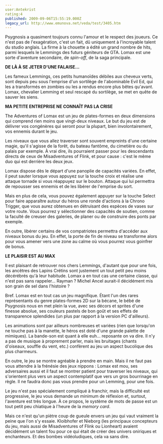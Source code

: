 ```yaml
---
user:Antekrist
rating:4
published: 2009-09-06T15:55:19.000Z
legacy_url: http://www.emunova.net/veda/test/3405.htm
---
```

Psygnosis a quasiment toujours connu l'amour et le respect des joueurs. Ce n'est pas de l'exagération, c'est un fait, dû uniquement à l'incroyable talent du studio anglais. La firme à la chouette a édité un grand nombre de hits, parmi lesquels le Lemmings des futurs géniteurs de GTA. Lomax est une sorte d'aventure secondaire, de _spin-off_, de la saga principale.  

  

**DE LÀ À SE JETER D'UNE FALAISE...**  

Les fameux Lemmings, ces petits humanoïdes débiles aux cheveux verts, sont depuis peu sous l'emprise d'un sortilège de l'abominable Evil Ed, qui les a transformés en zombies ou les a rendus encore plus bêtes qu'avant. Lomax, chevalier Lemming et seul rescapé du sortilège, se met en quête de sauver les siens.  

  

**MA PETITE ENTREPRISE NE CONNAÎT PAS LA CRISE**  

The Adventures of Lomax est un jeu de plates-formes en deux dimensions qui comprend rien moins que vingt-deux niveaux. Le but du jeu est de délivrer vos congénères qui seront pour la plupart, bien involontairement, vos ennemis durant le jeu.  

Les niveaux que vous allez traverser sont souvent empreints d'une certaine magie, qu'il s'agisse de la forêt, du bateau fantôme, du cimetière ou du palais par exemple. À vrai dire, ils pourraient passer pour les descendants directs de ceux de Misadventures of Flink, et pour cause : c'est le même duo qui est derrière les deux jeux.  

Lomax dispose dès le départ d'une panoplie de capacités variées. En effet, il peut sauter lorsque vous appuyez sur la touche croix et réalise une attaque tornade si vous réappuyez sur le bouton. Attaque qui lui permettra de repousser ses ennemis et de les libérer de l'emprise du sort.  

Mais en plus de cela, vous pouvez également appuyer sur la touche Select pour faire apparaître autour du héros une ronde d'actions à la Chrono Trigger, que vous aurez obtenues en détruisant des espèces de vases sur votre route. Vous pourrez y sélectionner des capacités de soutien, comme la faculté de creuser des galeries, de planer ou de construire des ponts par exemple.  

En outre, libérer certains de vos compatriotes permettra d'accéder aux niveaux bonus du jeu. En effet, la porte de fin de niveau se transforme alors pour vous amener vers une zone au calme où vous pourrez vous goinfrer de bonus.  

  

**LE PLAISIR EST AU MAX**  

Il est plaisant de retrouver nos chers Lemmings, d'autant que pour une fois, les ancêtres des Lapins Crétins sont justement un tout petit peu moins décérébrés qu'à leur habitude. Lomax a en tout cas une certaine classe, qui n'est pas sans rappeler... Rayman ? Michel Ancel aurait-il décidément mis son grain de sel dans l'histoire ?  

Bref. Lomax est en tout cas un jeu magnifique. Étant l'un des rares représentants du genre plates-formes 2D sur la bécane, le bébé de Psygnosis nous en met plein la vue, avec ses décors et sprites d'une finesse absolue, ses couleurs pastels de bon goût et ses effets de transparence splendides (un plus par rapport à la version PC d'ailleurs).  

Les animations sont par ailleurs nombreuses et variées (rien que lorsqu'on ne touche pas à la manette, le héros est doté d'une grande palette de mimiques). La bande-son est quant à elle euh... reposante on va dire. Il n'y a pas de musique à proprement parler, mais les bruitages (chants d'oiseaux, souffle du vent, etc.) confèrent au jeu un aspect bucolique des plus charmeurs.  

En outre, le jeu se montre agréable à prendre en main. Mais il ne faut pas vous attendre à la frénésie des jeux nippons : Lomax est mou, ses adversaires aussi et il faut se montrer patient pour traverser les niveaux, qui s'orientent plus vers un aspect contemplatif que vers un gros bourrinage en règle. Il ne faudra donc pas vous prendre pour un Lemming, pour une fois.  

Le jeu n'est pas spécialement compliqué à franchir, mais la difficulté est progressive, le jeu vous demande un minimum de réflexion et, surtout, l'aventure est très longue. À ce propos, le système de mots de passe est un tout petit peu chiatique à l'heure de la _memory card_.  

Mais ce n'est qu'un piètre coup de gueule envers un jeu qui vaut vraiment la peine que l'on s'y essaie. Kloibhofer et Nieborg (les principaux concepteurs du jeu, mais aussi de Misadventures of Flink ou Lionheart) avaient décidément un talent fou pour ce qui était de créer des univers oniriques et enchanteurs. Et des bombes vidéoludiques, cela va sans dire.